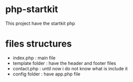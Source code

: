 # php-startkit
This project have the startkit php 

# files structures 
* index.php : main file 
* template folder : have the header and footer files 
* contact.php : until now i do not know what is include it 
* config folder : have app.php file

